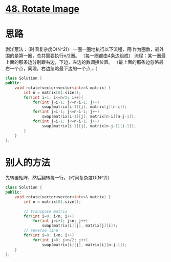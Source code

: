 # [48. Rotate Image](https://leetcode-cn.com/problems/rotate-image/)
# 思路
剥洋葱法：（时间复杂度O(N^2)）
一圈一圈地执行以下流程，用i作为圈数，最外围的是第一圈，总共需要执行n/2圈。
（每一圈都由4条边组成）
流程：某一圈最上面的那条边分别跟右边，下边，左边的数调换位置。
（最上面的那条边忽略最右一个点，同理，右边忽略最下边的一个点....）


```c++
class Solution {
public:
    void rotate(vector<vector<int>>& matrix) {
        int n = matrix[0].size();
        for(int i=1; i<=n/2; i++){
            for(int j=i-1; j<=n-i-1; j++)
                swap(matrix[i-1][j], matrix[j][n-i]);
            for(int j=i-1; j<=n-i-1; j++)
                swap(matrix[i-1][j], matrix[n-i][n-j-1]);
            for(int j=i-1; j<=n-i-1; j++)
                swap(matrix[i-1][j], matrix[n-j-1][i-1]);
        }
    }
};
```

# 别人的方法
先转置矩阵，然后翻转每一行。（时间复杂度O(N^2)）
```c++
class Solution {
public:
    void rotate(vector<vector<int>>& matrix) {
        int n = matrix[0].size();
        
        // transpose matrix
        for(int i=0; i<n; i++)
            for(int j=i+1; j<n; j++)
                swap(matrix[i][j], matrix[j][i]);
        // reverse line
        for(int i=0; i<n; i++)
            for(int j=0; j<n/2; j++)
                swap(matrix[i][j], matrix[i][n-j-1]);
    }
};
```